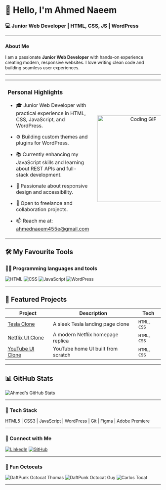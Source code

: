 # 👋 Hello, I'm Ahmed Naeem

### 💻 Junior Web Developer | HTML, CSS, JS | WordPress

---

### About Me

I am a passionate **Junior Web Developer** with hands-on experience creating modern, responsive websites. I love writing clean code and building seamless user experiences.

---
<table style="border-collapse: collapse; width: 100%;">
  <tr>
    <td valign="middle" width="60%" style="padding-right: 20px; border: none;">

### Personal Highlights

- 🎓 Junior Web Developer with practical experience in HTML, CSS, JavaScript, and WordPress.  
- ⚙️ Building custom themes and plugins for WordPress.  
- 📚 Currently enhancing my JavaScript skills and learning about REST APIs and full-stack development.  
- 🌱 Passionate about responsive design and accessibility.  
- 📢 Open to freelance and collaboration projects.  
- 📫 Reach me at: [ahmednaeem455e@gmail.com](mailto:ahmednaeem455e@gmail.com)

    </td>
    <td valign="middle" width="40%" align="center" style="border: none;">
      <img src="https://media1.giphy.com/media/v1.Y2lkPTc5MGI3NjExcHZxejdjbXV2b2pnZnkwcmNscXJqemZ1aDFmN3VsNnlwa3p6OHlzNSZlcD12MV9pbnRlcm5hbF9naWZfYnlfaWQmY3Q9Zw/78XCFBGOlS6keY1Bil/giphy.gif" alt="Coding GIF" width="280" />
    </td>
  </tr>
</table>

## 🛠️ My Favourite Tools

### 👨‍💻 Programming languages and tools

![HTML](https://img.shields.io/badge/HTML-E34F26?style=for-the-badge&logo=html5&logoColor=white)
![CSS](https://img.shields.io/badge/CSS-1572B6?style=for-the-badge&logo=css3&logoColor=white)
![JavaScript](https://img.shields.io/badge/JavaScript-F7DF1E?style=for-the-badge&logo=javascript&logoColor=black)
![WordPress](https://img.shields.io/badge/WordPress-21759B?style=for-the-badge&logo=wordpress&logoColor=white)


---

## 🚀 Featured Projects

| Project | Description | Tech |
|---------|-------------|------|
| [Tesla Clone](https://tesla-by-ahmed.vercel.app/) | A sleek Tesla landing page clone | `HTML`, `CSS` |
| [Netflix UI Clone](https://netflix-by-ahmed.vercel.app/) | A modern Netflix homepage replica | `HTML`, `CSS` |
| [YouTube UI Clone](https://youtube-by-ahmed.vercel.app/) | YouTube home UI built from scratch | `HTML`, `CSS` |

---



## 📊 GitHub Stats

![Ahmed's GitHub Stats](https://github-readme-stats.vercel.app/api?username=DevAhmedNaeem&show_icons=true&theme=tokyonight)

---

### 🧰 Tech Stack

HTML5 | CSS3 | JavaScript | WordPress | Git | Figma | Adobe Premiere

---

### 🤝 Connect with Me

[![LinkedIn](https://img.shields.io/badge/LinkedIn-0077B5?style=flat&logo=linkedin&logoColor=white)](https://linkedin.com/in/ahmed-naeem-webdeveloper)
[![GitHub](https://img.shields.io/badge/GitHub-181717?style=flat&logo=github&logoColor=white)](https://github.com/DevAhmedNaeem)

---

### 🐙 Fun Octocats

![DaftPunk Octocat Thomas](https://octodex.github.com/images/daftpunktocat-thomas.gif)
![DaftPunk Octocat Guy](https://octodex.github.com/images/daftpunktocat-guy.gif)
![Carlos Tocat](https://octodex.github.com/images/carlostocat.gif)

---

